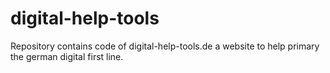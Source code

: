 # digital-help-tools
Repository contains code of digital-help-tools.de a website to help primary the german digital first line.
